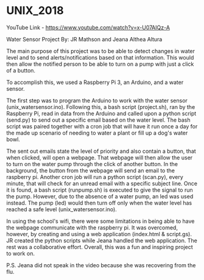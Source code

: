 # UNIX_2018

YouTube Link - https://www.youtube.com/watch?v=x-U07AIQz-A

Water Sensor Project
By: JR Mathson and Jeana Althea Altura

The main purpose of this project was to be able to detect changes in water level and to send alerts/notifications based on that information. This would then allow the notified person to be able to turn on a pump with just a click of a button.

To accomplish this, we used a Raspberry Pi 3, an Arduino, and a water sensor.

The first step was to program the Arduino to work with the water sensor (unix_watersensor.ino). Following this, a bash script (project.sh), ran by the Raspberry Pi, read in data from the Arduino and called upon a python script (send.py) to send out a specific email based on the water level. The bash script was paired together with a cron job that will have it run once a day for the made up scenario of needing to water a plant or fill up a dog's water bowl.

The sent out emails state the level of priority and also contain a button, that when clicked, will open a webpage. That webpage will then allow the user to turn on the water pump through the click of another button. In the background, the button from the webpage will send an email to the raspberry pi. Another cron job will run a python script (scan.py), every minute, that will check for an unread email with a specific subject line. Once it is found, a bash script (runpump.sh) is executed to give the signal to run the pump. However, due to the absence of a water pump, an led was used instead. The pump (led) would then turn off only when the water level has reached a safe level (unix_watersensor.ino). 

In using the school's wifi, there were some limitations in being able to have the webpage communicate with the raspberry pi. It was overcomed, however, by creating and using a web application (index.html & script.gs). JR created the python scripts while Jeana handled the web application. The rest was a collaborative effort. Overall, this was a fun and inspiring project to work on. 

P.S. Jeana did not speak in the video because she was recovering from the flu.
